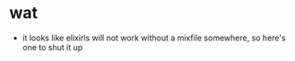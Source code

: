 # wat

* it looks like elixirls will not work without a mixfile somewhere, so here's one to shut it up
